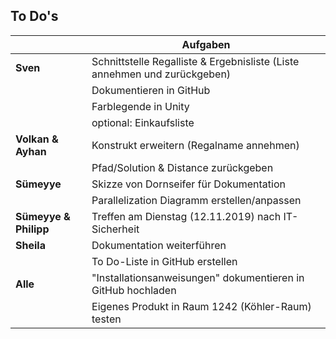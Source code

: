 ## To Do's

|              | Aufgaben                                                                                                 |
|--------------| ---------------------------------------------------------------------------------------------------------| 
|**Sven**      | Schnittstelle Regalliste & Ergebnisliste (Liste annehmen und zurückgeben)                                |
|              | Dokumentieren in GitHub                                                                                  |
|              | Farblegende in Unity                                                                                     |
|              | optional: Einkaufsliste                                                                                  |
|**Volkan & Ayhan**| Konstrukt erweitern (Regalname annehmen)                                                             |
|              | Pfad/Solution & Distance zurückgeben                                                                     |
|**Sümeyye**       | Skizze von Dornseifer für Dokumentation                                                              |
|              | Parallelization Diagramm erstellen/anpassen                                                              |
|**Sümeyye & Philipp**| Treffen am Dienstag (12.11.2019) nach IT-Sicherheit
|**Sheila**        | Dokumentation weiterführen                                                                           |
|              | To Do-Liste in GitHub erstellen                                                                          |
|**Alle**          | "Installationsanweisungen" dokumentieren in GitHub hochladen                                         |
|              | Eigenes Produkt in Raum 1242 (Köhler-Raum) testen                                                        |
